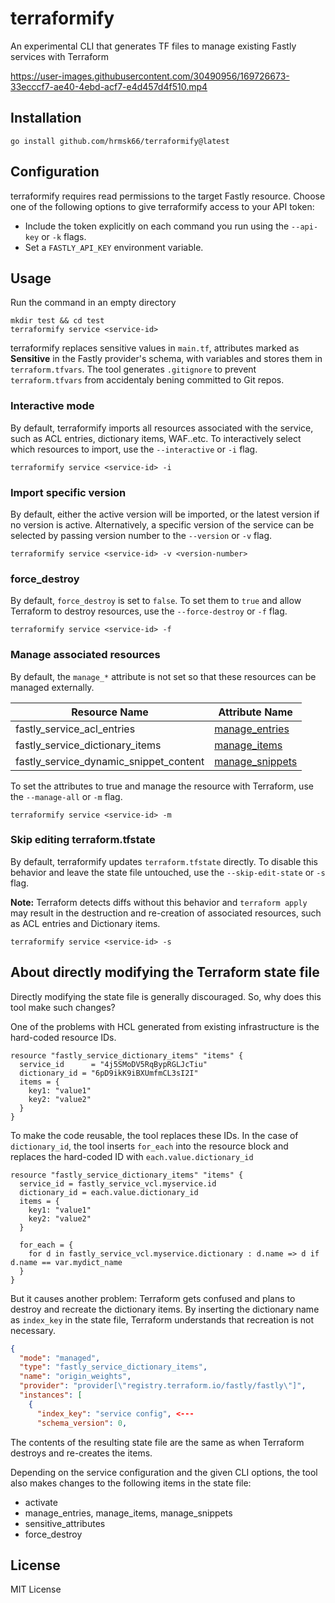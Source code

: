 # terraformify

An experimental CLI that generates TF files to manage existing Fastly services with Terraform

https://user-images.githubusercontent.com/30490956/169726673-33ecccf7-ae40-4ebd-acf7-e4d457d4f510.mp4

## Installation

```
go install github.com/hrmsk66/terraformify@latest
```

## Configuration

terraformify requires read permissions to the target Fastly resource.
Choose one of the following options to give terraformify access to your API token:

-   Include the token explicitly on each command you run using the `--api-key` or `-k` flags.
-   Set a `FASTLY_API_KEY` environment variable.

## Usage

Run the command in an empty directory

```
mkdir test && cd test
terraformify service <service-id>
```

terraformify replaces sensitive values in `main.tf`, attributes marked as **Sensitive** in the Fastly provider's schema, with variables and stores them in `terraform.tfvars`. The tool generates `.gitignore` to prevent `terraform.tfvars` from accidentaly bening committed to Git repos.

### Interactive mode

By default, terraformify imports all resources associated with the service, such as ACL entries, dictionary items, WAF..etc. To interactively select which resources to import, use the `--interactive` or `-i` flag.

```
terraformify service <service-id> -i
```

### Import specific version

By default, either the active version will be imported, or the latest version if no version is active. Alternatively, a specific version of the service can be selected by passing version number to the `--version` or `-v` flag.

```
terraformify service <service-id> -v <version-number>
```

### force_destroy

By default, `force_destroy` is set to `false`. To set them to `true` and allow Terraform to destroy resources, use the `--force-destroy` or `-f` flag.

```
terraformify service <service-id> -f
```

### Manage associated resources

By default, the `manage_*` attribute is not set so that these resources can be managed externally.

| Resource Name                          | Attribute Name                                                                                                                 |
| -------------------------------------- | ------------------------------------------------------------------------------------------------------------------------------ |
| fastly_service_acl_entries             | [manage_entries](https://registry.terraform.io/providers/fastly/fastly/latest/docs/resources/service_acl_entries)              |
| fastly_service_dictionary_items        | [manage_items](https://registry.terraform.io/providers/fastly/fastly/latest/docs/resources/service_dictionary_items)           |
| fastly_service_dynamic_snippet_content | [manage_snippets](https://registry.terraform.io/providers/fastly/fastly/latest/docs/resources/service_dynamic_snippet_content) |

To set the attributes to true and manage the resource with Terraform, use the `--manage-all` or `-m` flag.

```
terraformify service <service-id> -m
```

### Skip editing terraform.tfstate

By default, terraformify updates `terraform.tfstate` directly. To disable this behavior and leave the state file untouched, use the `--skip-edit-state` or `-s` flag.

**Note:** Terraform detects diffs without this behavior and `terraform apply` may result in the destruction and re-creation of associated resources, such as ACL entries and Dictionary items.

```
terraformify service <service-id> -s
```

## About directly modifying the Terraform state file

Directly modifying the state file is generally discouraged. So, why does this tool make such changes?

One of the problems with HCL generated from existing infrastructure is the hard-coded resource IDs.

```hcl
resource "fastly_service_dictionary_items" "items" {
  service_id      = "4j5SMoDV5RqBypRGLJcTiu"
  dictionary_id = "6pD9ikK9iBXUmfmCL3sI2I"
  items = {
    key1: "value1"
    key2: "value2"
  }
}
```

To make the code reusable, the tool replaces these IDs.
In the case of `dictionary_id`, the tool inserts `for_each` into the resource block and replaces the hard-coded ID with `each.value.dictionary_id`

```hcl
resource "fastly_service_dictionary_items" "items" {
  service_id = fastly_service_vcl.myservice.id
  dictionary_id = each.value.dictionary_id
  items = {
    key1: "value1"
    key2: "value2"
  }

  for_each = {
    for d in fastly_service_vcl.myservice.dictionary : d.name => d if d.name == var.mydict_name
  }
}
```

But it causes another problem: Terraform gets confused and plans to destroy and recreate the dictionary items.
By inserting the dictionary name as `index_key` in the state file, Terraform understands that recreation is not necessary.

```json
{
  "mode": "managed",
  "type": "fastly_service_dictionary_items",
  "name": "origin_weights",
  "provider": "provider[\"registry.terraform.io/fastly/fastly\"]",
  "instances": [
    {
      "index_key": "service config", <---
      "schema_version": 0,
```

The contents of the resulting state file are the same as when Terraform destroys and re-creates the items.

Depending on the service configuration and the given CLI options, the tool also makes changes to the following items in the state file:

- activate
- manage_entries, manage_items, manage_snippets
- sensitive_attributes
- force_destroy

## License

MIT License
